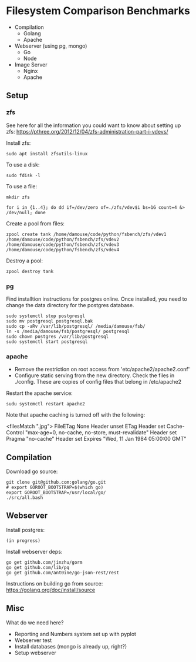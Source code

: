 # Filesystem Comparison Benchmarks

- Compilation
    + Golang
    + Apache
- Webserver (using pg, mongo)
    + Go
    + Node
- Image Server
    + Nginx 
    + Apache


## Setup 

### zfs

See here for all the information you could want to know about setting up zfs: https://pthree.org/2012/12/04/zfs-administration-part-i-vdevs/

Install zfs: 

    sudo apt install zfsutils-linux

To use a disk: 

    sudo fdisk -l

To use a file:

    mkdir zfs
    
    for i in {1..4}; do dd if=/dev/zero of=./zfs/vdev$i bs=1G count=4 &> /dev/null; done

Create a pool from files: 

    zpool create tank /home/damouse/code/python/fsbench/zfs/vdev1 /home/damouse/code/python/fsbench/zfs/vdev2 /home/damouse/code/python/fsbench/zfs/vdev3 /home/damouse/code/python/fsbench/zfs/vdev4

Destroy a pool:

    zpool destroy tank


### pg

Find installtion instructions for postgres online. Once installed, you need to change the data directory for the postgres database.

    sudo systemctl stop postgresql
    sudo mv postgresql postgresql.bak
    sudo cp -aRv /var/lib/postgresql/ /media/damouse/fsb/
    ln -s /media/damouse/fsb/postgresql/ postgresql
    sudo chown postgres /var/lib/postgresql
    sudo systemctl start postgresql


### apache

- Remove the restriction on root access from 'etc/apache2/apache2.conf'
- Configure static serving from the new directory. Check the files in ./config. These are copies of config files that belong in /etc/apache2


Restart the apache service:

    sudu systemctl restart apache2

Note that apache caching is turned off with the following:

<filesMatch ".jpg">
  FileETag None
  <ifModule mod_headers.c>
     Header unset ETag
     Header set Cache-Control "max-age=0, no-cache, no-store, must-revalidate"
     Header set Pragma "no-cache"
     Header set Expires "Wed, 11 Jan 1984 05:00:00 GMT"
  </ifModule>
</filesMatch>


## Compilation

Download go source:

    git clone git@github.com:golang/go.git
    # export GOROOT_BOOTSTRAP=$(which go)
    export GOROOT_BOOTSTRAP=/usr/local/go/
    ./src/all.bash


## Webserver

Install postgres:

    (in progress)

Install webserver deps:

    go get github.com/jinzhu/gorm
    go get github.com/lib/pq
    go get github.com/ant0ine/go-json-rest/rest



Instructions on building go from source: https://golang.org/doc/install/source


## Misc

What do we need here?

- Reporting and Numbers system set up with pyplot
- Webserver test
- Install databases (mongo is already up, right?)
- Setup webserver
